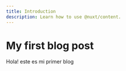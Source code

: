 ```yaml
---
title: Introduction
description: Learn how to use @nuxt/content.
---
```


# My first blog post

Hola! este es mi primer blog
